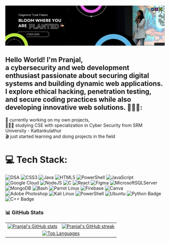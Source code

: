 ![GitHub Banner](https://raw.githubusercontent.com/PranjalBugged-Out/PranjalBugged-Out/main/banner.png)




## Hello World! I'm Pranjal,<br>a cybersecurity and web development enthusiast passionate about securing digital systems and building dynamic web applications. I explore ethical hacking, penetration testing, and secure coding practices while also developing innovative web solutions. 🚀👋🏼:
🛜 currently working on my own projects,<br>👨🏼‍🎓 studying CSE with specialization in Cyber Security from SRM University - Kattankulathur<br>🎬 just started learning and doing projects in the field</i>


# 💻 Tech Stack:
![DSA](https://img.shields.io/badge/DSA-black?style=for-the-badge&logoColor=white&color=007ACC) ![CSS3](https://img.shields.io/badge/css3-%231572B6.svg?style=for-the-badge&logo=css3&logoColor=white) ![Java](https://img.shields.io/badge/java-%23ED8B00.svg?style=for-the-badge&logo=openjdk&logoColor=white) ![HTML5](https://img.shields.io/badge/html5-%23E34F26.svg?style=for-the-badge&logo=html5&logoColor=white) ![PowerShell](https://img.shields.io/badge/PowerShell-%235391FE.svg?style=for-the-badge&logo=powershell&logoColor=white) ![JavaScript](https://img.shields.io/badge/JavaScript-black?style=for-the-badge&logo=javascript&logoColor=black&color=F7DF1E)![Google Cloud](https://img.shields.io/badge/GoogleCloud-%234285F4.svg?style=for-the-badge&logo=google-cloud&logoColor=white) ![NodeJS](https://img.shields.io/badge/node.js-6DA55F?style=for-the-badge&logo=node.js&logoColor=white) ![C](https://img.shields.io/badge/c%23-%23239120.svg?style=for-the-badge&logo=csharp&logoColor=white) ![React](https://img.shields.io/badge/react-%2320232a.svg?style=for-the-badge&logo=react&logoColor=%2361DAFB) ![Figma](https://img.shields.io/badge/figma-%23F24E1E.svg?style=for-the-badge&logo=figma&logoColor=white) ![MicrosoftSQLServer](https://img.shields.io/badge/Microsoft%20SQL%20Server-CC2927?style=for-the-badge&logo=microsoft%20sql%20server&logoColor=white) ![MongoDB](https://img.shields.io/badge/MongoDB-%234ea94b.svg?style=for-the-badge&logo=mongodb&logoColor=white) ![Bash](https://img.shields.io/badge/Bash/Command%20Prompt-00FF00?style=for-the-badge&logo=gnu-bash&logoColor=white&color=000000) ![Parrot Linux](https://img.shields.io/badge/Parrot%20Linux-black?style=for-the-badge&logo=parrotos&logoColor=black&color=00AEEF) ![Firebase](https://img.shields.io/badge/Firebase-039BE5?style=for-the-badge&logo=Firebase&logoColor=white) ![Canva](https://img.shields.io/badge/Canva-black?style=for-the-badge&logo=canva&logoColor=white&color=6C24FF) ![Adobe Photoshop](https://img.shields.io/badge/adobe%20photoshop-%2331A8FF.svg?style=for-the-badge&logo=adobe%20photoshop&logoColor=white) ![Kali Linux](https://img.shields.io/badge/Kali%20Linux-black?style=for-the-badge&logo=kalilinux&logoColor=black&color=white) ![PowerShell](https://img.shields.io/badge/PowerShell-black?style=for-the-badge&logo=powershell&logoColor=white&color=001489)
 ![Ubuntu](https://img.shields.io/badge/Ubuntu-black?style=for-the-badge&logo=ubuntu&logoColor=black&color=E95420) ![Python Badge](https://img.shields.io/badge/Python-3776AB?style=for-the-badge&logo=python&logoColor=FFD43B) ![C++ Badge](https://img.shields.io/badge/C++-6A0DAD?style=for-the-badge&logo=c%2B%2B&logoColor=white)



### 📊 GitHub Stats

<div align="center">

<!-- Row 1: Stats + Streak -->
<table>
  <tr>
    <td>
      <a href="https://github.com/PranjalBugged-Out">
        <img alt="Pranjal's GitHub stats" src="https://github-readme-stats.vercel.app/api?username=PranjalBugged-Out&show_icons=true&theme=tokyonight&hide_border=true" />
      </a>
    </td>
    <td>
      <a href="https://github.com/PranjalBugged-Out">
        <img alt="Pranjal's GitHub streak" src="https://streak-stats.demolab.com?user=PranjalBugged-Out&theme=tokyonight&hide_border=true" />
      </a>
    </td>
  </tr>
  <tr>
    <td colspan="2" align="center">
      <a href="https://github.com/PranjalBugged-Out">
        <img alt="Top Languages" src="https://github-readme-stats.vercel.app/api/top-langs/?username=PranjalBugged-Out&layout=compact&theme=tokyonight&hide_border=true" />
      </a>
    </td>
  </tr>
  
</table>

</div>



